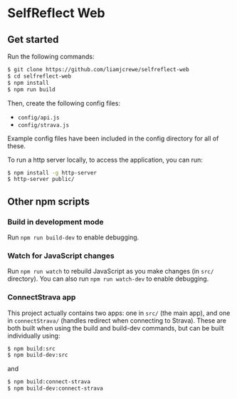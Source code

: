 # SelfReflect Web

## Get started

Run the following commands:

```sh
$ git clone https://github.com/liamjcrewe/selfreflect-web
$ cd selfreflect-web
$ npm install
$ npm run build
```

Then, create the following config files:
* `config/api.js`
* `config/strava.js`

Example config files have been included in the config directory for all of these.

To run a http server locally, to access the application, you can run:

```sh
$ npm install -g http-server
$ http-server public/
```

## Other npm scripts

### Build in development mode

Run ```npm run build-dev``` to enable debugging.

### Watch for JavaScript changes

Run ```npm run watch``` to rebuild JavaScript as you make changes (in ```src/``` directory). You can also run ```npm run watch-dev``` to enable debugging.

### ConnectStrava app

This project actually contains two apps: one in ```src/``` (the main app), and one in ```connectStrava/``` (handles redirect when connecting to Strava). These are both built when using the build and build-dev commands, but can be built individually using:

```sh
$ npm build:src
$ npm build-dev:src
```

and

```sh
$ npm build:connect-strava
$ npm build-dev:connect-strava
```
